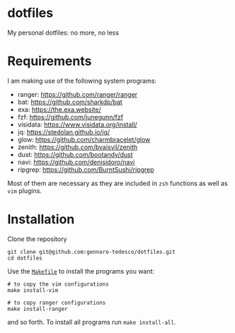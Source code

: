 # dotfiles
My personal dotfiles: no more, no less

# Requirements
I am making use of the following system programs:

- ranger: https://github.com/ranger/ranger
- bat: https://github.com/sharkdp/bat
- exa: https://the.exa.website/
- fzf: https://github.com/junegunn/fzf
- visidata: https://www.visidata.org/install/
- jq: https://stedolan.github.io/jq/
- glow: https://github.com/charmbracelet/glow
- zenith: https://github.com/bvaisvil/zenith
- dust: https://github.com/bootandy/dust
- navi: https://github.com/denisidoro/navi
- ripgrep: https://github.com/BurntSushi/ripgrep

Most of them are necessary as they are included in `zsh` functions as well as `vim` plugins.

# Installation
Clone the repository
```
git clone git@github.com:gennaro-tedesco/dotfiles.git 
cd dotfiles
```
Use the [`Makefile`](https://github.com/gennaro-tedesco/dotfiles/blob/master/Makefile) to install the programs you want:
```
# to copy the vim configurations 
make install-vim 

# to copy ranger configurations
make install-ranger
```
and so forth. To install all programs run `make install-all`.

